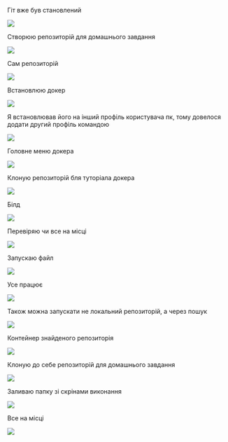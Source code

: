 Гіт вже був становлений

![](./screenshots/Git.png)

Створюю репозиторій для домашнього завдання

![](./screenshots/Create_repository.png)

Сам репозиторій

![](./screenshots/Repository.png)

Встановлюю докер

![](./screenshots/Docker_install.png)

Я встановлював його на інший профіль користувача пк, тому довелося додати другий профіль командою

![](./screenshots/Add_new_user.png)

Головне меню докера

![](./screenshots/Docker_main_menu.png)

Клоную репозиторій бля туторіала докера

![](./screenshots/Clone_reposetory.png)

Білд

![](./screenshots/Build.png)

Перевіряю чи все на місці

![](./screenshots/Docker_new.png)

Запускаю файл

![](./screenshots/Run_container.png)

Усе працює

![](./screenshots/Congratulations.png)

Також можна запускати не локальний репозиторій, а через пошук

![](./screenshots/Search.png)

Контейнер знайденого репозиторія

![](./screenshots/Container.png)

Клоную до себе репозиторій для домашнього завдання

![](./screenshots/Clone_homework_repository.png)

Заливаю папку зі скрінами виконання

![](./screenshots/Commit.png)

Все на місці

![](./screenshots/Commit_success.png)

